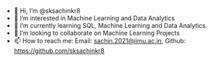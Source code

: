 - 👋 Hi, I’m @sksachinkr8
- 👀 I’m interested in Machine Learning and Data Analytics
- 🌱 I’m currently learning SQL, Machine Learning and Data Analytics.
- 💞️ I’m looking to collaborate on Machine Learning Projects
- 📫 How to reach me: Email: sachin.2021@iimu.ac.in, Github: https://github.com/sksachinkr8 

<!---
sksachinkr8/sksachinkr8 is a ✨ special ✨ repository because its `README.md` (this file) appears on your GitHub profile.
You can click the Preview link to take a look at your changes.
--->
